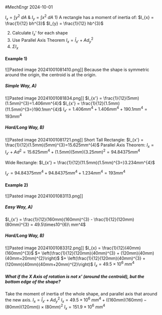 #MechEngr 2024-10-01

$I_{x} = \int y^{2}\ dA$ & $I_{y} = \int x^{2}\ dA$
1)
A  rectangle has a moment of inertia of:
$I_{x} = \frac{1}{12} bh^{3}$
$I_{y} = \frac{1}{12} hb^{3}$

2) Calculate $I_{x}$' for each shape
3) Use Parallel Axis Theorem
   $I_{x} = \bar I_{x'} + Ad_{y}^{2}$
4) $\Sigma I_{x}$

#### Example 1)
![[Pasted image 20241001081410.png]]
Because the shape is symmetric around the origin, the centroid is at the origin.
##### Simple Way, A)
![[Pasted image 20241001081834.png]]
$I_{x'} = \frac{1}{12}(5mm)(1.5mm)^{3}=1.406mm^{4}$
$I_{x'} = \frac{1}{12}(1.5mm)(11.5mm)^{3=}190.1mm^{4}$
$I_{x'} = 1.406mm^{4} + 1.406mm^{4} + 190.1mm^{4} = 193mm^{4}$
##### Hard/Long Way, B)
![[Pasted image 20241001081721.png]]
Short Tall Rectangle:
$I_{x'} = \frac{1}{12}(1.5mm)(5mm)^{3}=15.625mm^{4}$
Parallel Axis Theorem: $I_{x} = I_{x'} + Ad^{2} = 15.625mm^{4} + (1.5mm)(5mm)(3.25mm)^{2} = 94.84375mm^{4}$

Wide Rectangle:
$I_{x'} = \frac{1}{12}(11.5mm)(1.5mm)^{3=}3.234mm^{4}$

$I_{x'} = 94.84375mm^{4} + 94.84375mm^{4} + 1.234mm^{4} = 193mm^{4}$

#### Example 2)
![[Pasted image 20241001083113.png]]
##### Easy Way, A)
$I_{x'} = \frac{1}{12}(160mm)(160mm)^{3} - \frac{1}{12}(120mm)(80mm)^{3} = 49.5\times10^{6}\ mm^4$

##### Hard/Long Way, B)
![[Pasted image 20241001083312.png]]
$I_{x} = \frac{1}{12}(40mm)(160mm)^{3}$
$+ \left(\frac{1}{12}(120mm)(40mm)^{3} + (120mm)(40mm)(40mm+20mm)^{2}\right)$
$+ \left(\frac{1}{12}(120mm)(40mm)^{3} + (120mm)(40mm)(40mm+20mm)^{2}\right)$
$I_{x} = 49.5\times10^{6}\ mm^{4}$

##### What if the X Axis of rotation is not x' (around the centroid), but the bottom edge of the shape?
Take the moment of inertia of the whole shape, and parallel axis that around the new axis.
$I_{x} = \bar I_{x'} + Ad_{y}^{2}$
$I_{x} = 49.5\times10^{6}\ mm^{4} + ((160mm)(160mm)-(80mm)(120mm))\times(80mm)^{2}$
$I_{x} = 151.9\times10^{6}\ mm^{4}$
